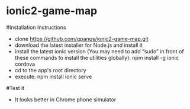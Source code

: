 # ionic2-game-map

#Installation Instructions

* clone https://github.com/gpanos/ionic2-game-map.git
* download the latest installer for Node.js and install it
* install the latest ionic version (You may need to add “sudo” in front of these commands to install the utilities globally):
    npm install -g ionic cordova
* cd to the app's root directory
* execute:
    npm install
    ionic serve
    
#Test it

* It looks better in Chrome phone simulator